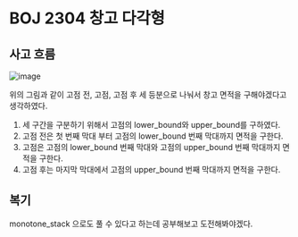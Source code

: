 # BOJ 2304 창고 다각형

## 사고 흐름

![image](https://github.com/SoraeCodingMasters/AlgorithmStudy/assets/75938496/c91f7537-5109-4c31-bb68-d823c1834753)


위의 그림과 같이 고점 전, 고점, 고점 후 세 등분으로 나눠서 창고 면적을 구해야겠다고 생각하였다.

1. 세 구간을 구분하기 위해서 고점의 lower_bound와 upper_bound를 구하였다.
2. 고점 전은 첫 번째 막대 부터 고점의 lower_bound 번째 막대까지 면적을 구한다.
3. 고점은 고점의 lower_bound 번째 막대와 고점의 upper_bound 번째 막대까지 면적을 구한다.
4. 고점 후는 마지막 막대에서 고점의 upper_bound 번째 막대까지 면적을 구한다.

## 복기

monotone_stack 으로도 풀 수 있다고 하는데 공부해보고 도전해봐야겠다.
